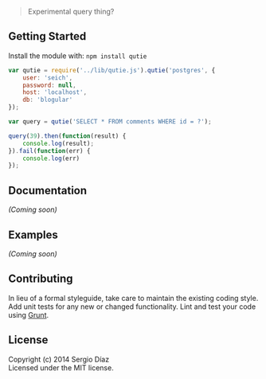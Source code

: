 > Experimental query thing?


## Getting Started

Install the module with: `npm install qutie`

```js
var qutie = require('../lib/qutie.js').qutie('postgres', {
	user: 'seich',
	password: null,
	host: 'localhost',
	db: 'blogular'
});

var query = qutie('SELECT * FROM comments WHERE id = ?');

query(39).then(function(result) {
	console.log(result);
}).fail(function(err) {
	console.log(err)
});
```

## Documentation

_(Coming soon)_


## Examples

_(Coming soon)_


## Contributing

In lieu of a formal styleguide, take care to maintain the existing coding style. Add unit tests for any new or changed functionality. Lint and test your code using [Grunt](http://gruntjs.com).


## License

Copyright (c) 2014 Sergio Díaz  
Licensed under the MIT license.
